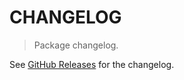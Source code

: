 # CHANGELOG

> Package changelog.

See [GitHub Releases](https://github.com/stdlib-js/constants-float64-sqrt-pi/releases) for the changelog.